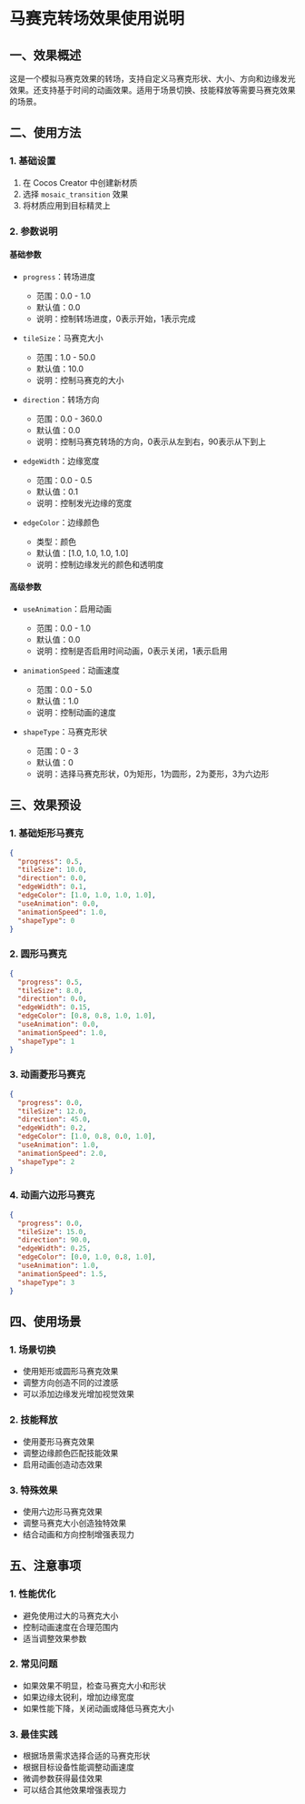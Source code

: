 # 马赛克转场效果使用说明

## 一、效果概述

这是一个模拟马赛克效果的转场，支持自定义马赛克形状、大小、方向和边缘发光效果。还支持基于时间的动画效果。适用于场景切换、技能释放等需要马赛克效果的场景。

## 二、使用方法

### 1. 基础设置
1. 在 Cocos Creator 中创建新材质
2. 选择 `mosaic_transition` 效果
3. 将材质应用到目标精灵上

### 2. 参数说明

#### 基础参数
- `progress`：转场进度
  - 范围：0.0 - 1.0
  - 默认值：0.0
  - 说明：控制转场进度，0表示开始，1表示完成

- `tileSize`：马赛克大小
  - 范围：1.0 - 50.0
  - 默认值：10.0
  - 说明：控制马赛克的大小

- `direction`：转场方向
  - 范围：0.0 - 360.0
  - 默认值：0.0
  - 说明：控制马赛克转场的方向，0表示从左到右，90表示从下到上

- `edgeWidth`：边缘宽度
  - 范围：0.0 - 0.5
  - 默认值：0.1
  - 说明：控制发光边缘的宽度

- `edgeColor`：边缘颜色
  - 类型：颜色
  - 默认值：[1.0, 1.0, 1.0, 1.0]
  - 说明：控制边缘发光的颜色和透明度

#### 高级参数
- `useAnimation`：启用动画
  - 范围：0.0 - 1.0
  - 默认值：0.0
  - 说明：控制是否启用时间动画，0表示关闭，1表示启用

- `animationSpeed`：动画速度
  - 范围：0.0 - 5.0
  - 默认值：1.0
  - 说明：控制动画的速度

- `shapeType`：马赛克形状
  - 范围：0 - 3
  - 默认值：0
  - 说明：选择马赛克形状，0为矩形，1为圆形，2为菱形，3为六边形

## 三、效果预设

### 1. 基础矩形马赛克
```json
{
  "progress": 0.5,
  "tileSize": 10.0,
  "direction": 0.0,
  "edgeWidth": 0.1,
  "edgeColor": [1.0, 1.0, 1.0, 1.0],
  "useAnimation": 0.0,
  "animationSpeed": 1.0,
  "shapeType": 0
}
```

### 2. 圆形马赛克
```json
{
  "progress": 0.5,
  "tileSize": 8.0,
  "direction": 0.0,
  "edgeWidth": 0.15,
  "edgeColor": [0.8, 0.8, 1.0, 1.0],
  "useAnimation": 0.0,
  "animationSpeed": 1.0,
  "shapeType": 1
}
```

### 3. 动画菱形马赛克
```json
{
  "progress": 0.0,
  "tileSize": 12.0,
  "direction": 45.0,
  "edgeWidth": 0.2,
  "edgeColor": [1.0, 0.8, 0.0, 1.0],
  "useAnimation": 1.0,
  "animationSpeed": 2.0,
  "shapeType": 2
}
```

### 4. 动画六边形马赛克
```json
{
  "progress": 0.0,
  "tileSize": 15.0,
  "direction": 90.0,
  "edgeWidth": 0.25,
  "edgeColor": [0.0, 1.0, 0.8, 1.0],
  "useAnimation": 1.0,
  "animationSpeed": 1.5,
  "shapeType": 3
}
```

## 四、使用场景

### 1. 场景切换
- 使用矩形或圆形马赛克效果
- 调整方向创造不同的过渡感
- 可以添加边缘发光增加视觉效果

### 2. 技能释放
- 使用菱形马赛克效果
- 调整边缘颜色匹配技能效果
- 启用动画创造动态效果

### 3. 特殊效果
- 使用六边形马赛克效果
- 调整马赛克大小创造独特效果
- 结合动画和方向控制增强表现力

## 五、注意事项

### 1. 性能优化
- 避免使用过大的马赛克大小
- 控制动画速度在合理范围内
- 适当调整效果参数

### 2. 常见问题
- 如果效果不明显，检查马赛克大小和形状
- 如果边缘太锐利，增加边缘宽度
- 如果性能下降，关闭动画或降低马赛克大小

### 3. 最佳实践
- 根据场景需求选择合适的马赛克形状
- 根据目标设备性能调整动画速度
- 微调参数获得最佳效果
- 可以结合其他效果增强表现力 